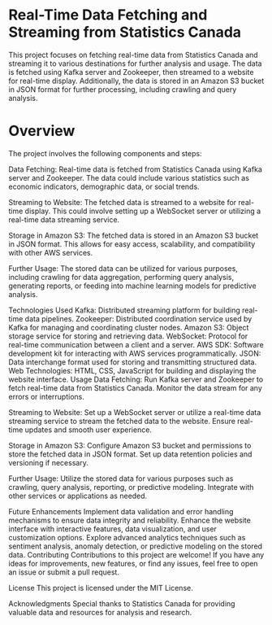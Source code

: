 # Real-Time Data Fetching and Streaming from Statistics Canada
This project focuses on fetching real-time data from Statistics Canada and streaming it to various destinations for further analysis and usage. The data is fetched using Kafka server and Zookeeper, then streamed to a website for real-time display. Additionally, the data is stored in an Amazon S3 bucket in JSON format for further processing, including crawling and query analysis.

# Overview
The project involves the following components and steps:

Data Fetching: Real-time data is fetched from Statistics Canada using Kafka server and Zookeeper. The data could include various statistics such as economic indicators, demographic data, or social trends.

Streaming to Website: The fetched data is streamed to a website for real-time display. This could involve setting up a WebSocket server or utilizing a real-time data streaming service.

Storage in Amazon S3: The fetched data is stored in an Amazon S3 bucket in JSON format. This allows for easy access, scalability, and compatibility with other AWS services.

Further Usage: The stored data can be utilized for various purposes, including crawling for data aggregation, performing query analysis, generating reports, or feeding into machine learning models for predictive analysis.

Technologies Used
Kafka: Distributed streaming platform for building real-time data pipelines.
Zookeeper: Distributed coordination service used by Kafka for managing and coordinating cluster nodes.
Amazon S3: Object storage service for storing and retrieving data.
WebSocket: Protocol for real-time communication between a client and a server.
AWS SDK: Software development kit for interacting with AWS services programmatically.
JSON: Data interchange format used for storing and transmitting structured data.
Web Technologies: HTML, CSS, JavaScript for building and displaying the website interface.
Usage
Data Fetching: Run Kafka server and Zookeeper to fetch real-time data from Statistics Canada. Monitor the data stream for any errors or interruptions.

Streaming to Website: Set up a WebSocket server or utilize a real-time data streaming service to stream the fetched data to the website. Ensure real-time updates and smooth user experience.

Storage in Amazon S3: Configure Amazon S3 bucket and permissions to store the fetched data in JSON format. Set up data retention policies and versioning if necessary.

Further Usage: Utilize the stored data for various purposes such as crawling, query analysis, reporting, or predictive modeling. Integrate with other services or applications as needed.

Future Enhancements
Implement data validation and error handling mechanisms to ensure data integrity and reliability.
Enhance the website interface with interactive features, data visualization, and user customization options.
Explore advanced analytics techniques such as sentiment analysis, anomaly detection, or predictive modeling on the stored data.
Contributing
Contributions to this project are welcome! If you have any ideas for improvements, new features, or find any issues, feel free to open an issue or submit a pull request.

License
This project is licensed under the MIT License.

Acknowledgments
Special thanks to Statistics Canada for providing valuable data and resources for analysis and research.
